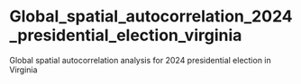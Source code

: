 # Global_spatial_autocorrelation_2024_presidential_election_virginia
Global spatial autocorrelation analysis for 2024 presidential election in Virginia
